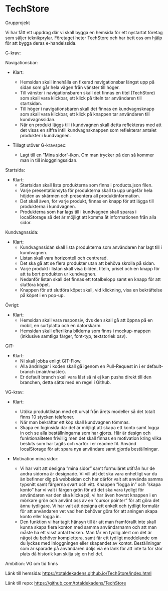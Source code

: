 # TechStore
Grupprojekt

Vi har fått ett uppdrag där vi skall bygga en hemsida för ett nystartat företag som säljer teknikprylar. Företaget heter TechStore och har bett oss om hjälp för att bygga deras e-handelssida.


G-krav:

Navigationsbar:

*	Klart:
      * Hemsidan skall innehålla en fixerad navigationsbar längst upp på sidan som går hela vägen från vänster till höger.
      *	Till vänster i navigationsbaren skall det finnas en titel (TechStore) som skall vara klickbar, ett klick på titeln tar användaren till startsidan.
      *	Till höger i navigationsbaren skall det finnas en kundvagnsknapp som skall vara klickbar, ett klick på knappen tar användaren till kundvagnssidan.
      *	När en produkt läggs till i kundvagnen skall detta reflekteras med att det visas en siffra intill kundvagnsknappen som reflekterar antalet produkter i kundvagnen.

*	Tillagt utöver G-kravspec:
      *	Lagt till en ”Mina sidor”-ikon. Om man trycker på den så kommer man in till inloggningssidan.

Startsida:

*    Klart:
     * Startsidan skall lista produkterna som finns i products.json filen.
     * Varje presentationsyta för produkterna skall ta upp ungefär hela höjden av skärmen och presentera all produktinformation.
     * Det skall även, för varje produkt, finnas en knapp för att lägga till produkterna i kundvagnen.
     * Produkterna som har lags till i kundvagnen skall sparas i localStorage så det är möjligt att komma åt informationen från alla sidor.

Kundvagnssida:

*	Klart:
      *	Kundvagnssidan skall lista produkterna som användaren har lagt till i kundvagnen.
      *	Listan skall vara horizontell och centrerad.
      *	Det ska gå att se flera produkter utan att behöva skrolla på sidan.
      *	Varje produkt i listan skall visa bilden, titeln, priset och en knapp för att ta bort produkten ur kundvagnen.
      *	Nedanför listan skall det finnas ett totalbelopp samt en knapp för att slutföra köpet.
      *	Knappen för att slutföra köpet skall, vid klickning, visa en bekräftelse på köpet i en pop-up. 

Övrigt: 

*	Klart:
      *	Hemsidan skall vara responsiv, dvs den skall gå att öppna på en mobil, en surfplatta och en datorskärm.
      *	Hemsidan skall efterlikna bilderna som finns i mockup-mappen (inklusive samtliga färger, font-typ, textstorlek osv).

GIT:

*	Klart:
      *	Ni skall jobba enligt GIT-Flow.
      *	Alla ändringar i koden skall gå igenom en Pull-Request in i er default-branch (main/master).
      *	Er default branch skall vara låst så ni ej kan pusha direkt till den branchen, detta sätts med en regel i Github.


VG-krav: 

*	Klart:
      *	Utöka produktlistan med ett urval från årets modeller så det totalt finns 10 stycken telefoner.
      *	När man bekräftar ett köp skall kundvagnen tömmas.
      *	Skapa en loginsida där det är möjligt att skapa ett konto samt logga in och se alla beställningarna som har gjorts. Här är design och funktionaliteten frivillig men             det skall finnas en motivation kring vilka besluts som har tagits och varför i er readme fil. Använd localStorage för att spara nya användare samt gjorda                         beställningar.

* Motivation mina sidor: 
     *    Vi har valt att designa ”mina sidor” samt formuläret utifrån hur de andra sidorna är designade. Vi vill att det ska vara enhetligt var du än befinner dig på webbsidan           och har därför valt att använda samma typsnitt samt färgerna svart och vitt. Knappen ”logga in” och ”skapa konto” har vi valt i färgen grön för att det ska                       vara tydligt för användaren var den ska klicka på, vi har även hovrat knappen i en mörkare grön och använt oss av en ”cursor pointer” för att göra det ännu tydligare.           Vi har valt att designa ett enkelt och tydligt formulär för att användaren vet vad hen behöver göra för att aningen skapa konto eller logga in.
     *    Den funktion vi har tagit hänsyn till är att man framförallt inte skall kunna skapa flera konton med samma användarnamn och att man måste ha ett visst antal tecken.             Man får en tydlig alert om det är något du behöver komplettera, samt får ett tydligt meddelande om du lyckas med inloggningen eller skapandet av kontot.                         Beställningar som är sparade på användaren döljs via en länk för att inte ta för stor plats då historik kan skilja sig en hel del. 

Ambition: 
VG om tid finns

Länk till hemsida:
https://totaldekadens.github.io/TechStore/index.html

Länk till repo:
https://github.com/totaldekadens/TechStore
